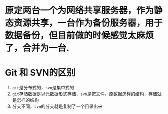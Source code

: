 # 原定两台一个为网络共享服务器，作为静态资源共享，一台作为备份服务器，用于数据备份，但目前做的时候感觉太麻烦了，合并为一台.
# Git 和 SVN的区别  
1. `git`是分布式的，`svn`是集中式的   
2. `git`存储数据是以元数据形式存储，`svn`是按文件，原数据怎样的结构，存储就是怎样的结构  
3. 分支不同，`svn`的分支就是复制了一个目录出来  

